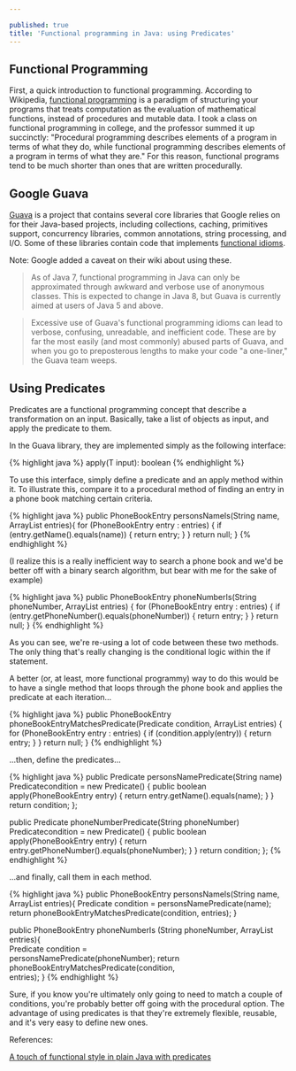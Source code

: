 ```yaml
---

published: true
title: 'Functional programming in Java: using Predicates'
---
```

## Functional Programming

First, a quick introduction to functional programming. According to Wikipedia, [functional programming](http://en.wikipedia.org/wiki/Functional_programming) is a paradigm of structuring your programs that treats computation as the evaluation of mathematical functions, instead of procedures and mutable data. I took a class on functional programming in college, and the professor summed it up succinctly: "Procedural programming describes elements of a program in terms of what they do, while functional programming describes elements of a program in terms of what they are." For this reason, functional programs tend to be much shorter than ones that are written procedurally.

## Google Guava

[Guava](https://code.google.com/p/guava-libraries/) is a project that contains several core libraries that Google relies on for their Java-based projects, including collections, caching, primitives support, concurrency libraries, common annotations, string processing, and I/O. Some of these libraries contain code that implements [functional idioms](https://code.google.com/p/guava-libraries/wiki/FunctionalExplained).

Note: Google added a caveat on their wiki about using these.

> As of Java 7, functional programming in Java can only be approximated through awkward and verbose use of anonymous classes. This is expected to change in Java 8, but Guava is currently aimed at users of Java 5 and above.

> Excessive use of Guava's functional programming idioms can lead to verbose, confusing, unreadable, and inefficient code. These are by far the most easily (and most commonly) abused parts of Guava, and when you go to preposterous lengths to make your code "a one-liner," the Guava team weeps.

## Using Predicates

Predicates are a functional programming concept that describe a transformation on an input. Basically, take a list of objects as input, and apply the predicate to them.

In the Guava library, they are implemented simply as the following interface:

{% highlight java %}
apply(T input): boolean
{% endhighlight %}

To use this interface, simply define a predicate and an apply method within it. To illustrate this, compare it to a procedural method of finding an entry in a phone book matching certain criteria.

{% highlight java %}
public PhoneBookEntry personsNameIs(String name, ArrayList<PhoneBookEntry> entries){
  for (PhoneBookEntry entry : entries) {
    if (entry.getName().equals(name)) {
      return entry;
    }
  }
  return null;
}
{% endhighlight %}

(I realize this is a really inefficient way to search a phone book and we'd be better off with a binary search algorithm, but bear with me for the sake of example)

{% highlight java %}
public PhoneBookEntry phoneNumberIs(String phoneNumber, ArrayList<PhoneBookEntry> entries) {
  for (PhoneBookEntry entry : entries) {
    if (entry.getPhoneNumber().equals(phoneNumber)) {
      return entry;
    }
  }
  return null;
}
{% endhighlight %}

As you can see, we're re-using a lot of code between these two methods. The only thing that's really changing is the conditional logic within the if statement.

A better (or, at least, more functional programmy) way to do this would be to have a single method that loops through the phone book and applies the predicate at each iteration…

{% highlight java %}
public PhoneBookEntry phoneBookEntryMatchesPredicate(Predicate<PhoneBookEntry> condition, ArrayList<PhoneBookEntry> entries) {
  for (PhoneBookEntry entry : entries) {
    if (condition.apply(entry)) {
      return entry;
    }
  }
  return null;
}
{% endhighlight %}

...then, define the predicates…

{% highlight java %}
public Predicate<PhoneBookEntry> personsNamePredicate(String name)       
    Predicate<PhoneBookEntry >condition = new 
    Predicate<PhoneBookEntry>() {
        public boolean apply(PhoneBookEntry entry) {
            return entry.getName().equals(name);
        }
    }
    return condition;
};

public Predicate<PhoneBookEntry> phoneNumberPredicate(String phoneNumber)       
    Predicate<PhoneBookEntry >condition = new 
    Predicate<PhoneBookEntry>() {
        public boolean apply(PhoneBookEntry entry) {
            return entry.getPhoneNumber().equals(phoneNumber);
        }
    }
    return condition;
};
{% endhighlight %}

...and finally, call them in each method.

{% highlight java %}
public PhoneBookEntry personsNameIs(String name, ArrayList<PhoneBookEntry> entries){
    Predicate<PhoneBookEntry> condition = personsNamePredicate(name);
    return phoneBookEntryMatchesPredicate(condition, entries);
}

public PhoneBookEntry phoneNumberIs (String phoneNumber, ArrayList<PhoneBookEntry> entries){    
    Predicate<PhoneBookEntry> condition =   
    personsNamePredicate(phoneNumber);
    return phoneBookEntryMatchesPredicate(condition,   
    entries); 
}
{% endhighlight %}

Sure, if you know you're ultimately only going to need to match a couple of conditions, you're probably better off going  with the procedural option. The advantage of using predicates is that they're extremely flexible, reusable, and it's very easy to define new ones.

References:

[A touch of functional style in plain Java with predicates](http://cyrille.martraire.com/2010/11/a-touch-of-functional-style-in-plain-java-with-predicates-part-1/)
